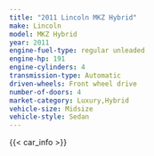 ```yaml
---
title: "2011 Lincoln MKZ Hybrid"
make: Lincoln
model: MKZ Hybrid
year: 2011
engine-fuel-type: regular unleaded
engine-hp: 191
engine-cylinders: 4
transmission-type: Automatic
driven-wheels: Front wheel drive
number-of-doors: 4
market-category: Luxury,Hybrid
vehicle-size: Midsize
vehicle-style: Sedan
---
```


{{< car_info >}}
